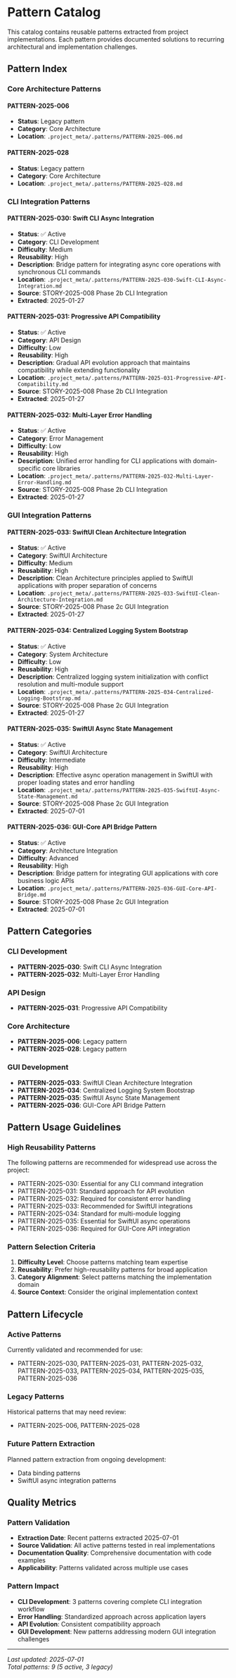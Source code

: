 # Pattern Catalog

This catalog contains reusable patterns extracted from project implementations. Each pattern provides documented solutions to recurring architectural and implementation challenges.

## Pattern Index

### Core Architecture Patterns

#### PATTERN-2025-006
- **Status**: Legacy pattern
- **Category**: Core Architecture
- **Location**: `.project_meta/.patterns/PATTERN-2025-006.md`

#### PATTERN-2025-028
- **Status**: Legacy pattern  
- **Category**: Core Architecture
- **Location**: `.project_meta/.patterns/PATTERN-2025-028.md`

### CLI Integration Patterns

#### PATTERN-2025-030: Swift CLI Async Integration
- **Status**: ✅ Active
- **Category**: CLI Development
- **Difficulty**: Medium
- **Reusability**: High
- **Description**: Bridge pattern for integrating async core operations with synchronous CLI commands
- **Location**: `.project_meta/.patterns/PATTERN-2025-030-Swift-CLI-Async-Integration.md`
- **Source**: STORY-2025-008 Phase 2b CLI Integration
- **Extracted**: 2025-01-27

#### PATTERN-2025-031: Progressive API Compatibility
- **Status**: ✅ Active
- **Category**: API Design
- **Difficulty**: Low
- **Reusability**: High
- **Description**: Gradual API evolution approach that maintains compatibility while extending functionality
- **Location**: `.project_meta/.patterns/PATTERN-2025-031-Progressive-API-Compatibility.md`
- **Source**: STORY-2025-008 Phase 2b CLI Integration
- **Extracted**: 2025-01-27

#### PATTERN-2025-032: Multi-Layer Error Handling
- **Status**: ✅ Active
- **Category**: Error Management
- **Difficulty**: Low
- **Reusability**: High
- **Description**: Unified error handling for CLI applications with domain-specific core libraries
- **Location**: `.project_meta/.patterns/PATTERN-2025-032-Multi-Layer-Error-Handling.md`
- **Source**: STORY-2025-008 Phase 2b CLI Integration
- **Extracted**: 2025-01-27

### GUI Integration Patterns

#### PATTERN-2025-033: SwiftUI Clean Architecture Integration
- **Status**: ✅ Active
- **Category**: SwiftUI Architecture
- **Difficulty**: Medium
- **Reusability**: High
- **Description**: Clean Architecture principles applied to SwiftUI applications with proper separation of concerns
- **Location**: `.project_meta/.patterns/PATTERN-2025-033-SwiftUI-Clean-Architecture-Integration.md`
- **Source**: STORY-2025-008 Phase 2c GUI Integration
- **Extracted**: 2025-01-27

#### PATTERN-2025-034: Centralized Logging System Bootstrap
- **Status**: ✅ Active
- **Category**: System Architecture
- **Difficulty**: Low
- **Reusability**: High
- **Description**: Centralized logging system initialization with conflict resolution and multi-module support
- **Location**: `.project_meta/.patterns/PATTERN-2025-034-Centralized-Logging-Bootstrap.md`
- **Source**: STORY-2025-008 Phase 2c GUI Integration
- **Extracted**: 2025-01-27

#### PATTERN-2025-035: SwiftUI Async State Management
- **Status**: ✅ Active
- **Category**: SwiftUI Architecture
- **Difficulty**: Intermediate
- **Reusability**: High
- **Description**: Effective async operation management in SwiftUI with proper loading states and error handling
- **Location**: `.project_meta/.patterns/PATTERN-2025-035-SwiftUI-Async-State-Management.md`
- **Source**: STORY-2025-008 Phase 2c GUI Integration
- **Extracted**: 2025-07-01

#### PATTERN-2025-036: GUI-Core API Bridge Pattern
- **Status**: ✅ Active
- **Category**: Architecture Integration
- **Difficulty**: Advanced
- **Reusability**: High
- **Description**: Bridge pattern for integrating GUI applications with core business logic APIs
- **Location**: `.project_meta/.patterns/PATTERN-2025-036-GUI-Core-API-Bridge.md`
- **Source**: STORY-2025-008 Phase 2c GUI Integration
- **Extracted**: 2025-07-01

## Pattern Categories

### CLI Development
- **PATTERN-2025-030**: Swift CLI Async Integration
- **PATTERN-2025-032**: Multi-Layer Error Handling

### API Design
- **PATTERN-2025-031**: Progressive API Compatibility

### Core Architecture
- **PATTERN-2025-006**: Legacy pattern
- **PATTERN-2025-028**: Legacy pattern

### GUI Development
- **PATTERN-2025-033**: SwiftUI Clean Architecture Integration
- **PATTERN-2025-034**: Centralized Logging System Bootstrap
- **PATTERN-2025-035**: SwiftUI Async State Management
- **PATTERN-2025-036**: GUI-Core API Bridge Pattern

## Pattern Usage Guidelines

### High Reusability Patterns
The following patterns are recommended for widespread use across the project:
- PATTERN-2025-030: Essential for any CLI command integration
- PATTERN-2025-031: Standard approach for API evolution
- PATTERN-2025-032: Required for consistent error handling
- PATTERN-2025-033: Recommended for SwiftUI integrations
- PATTERN-2025-034: Standard for multi-module logging
- PATTERN-2025-035: Essential for SwiftUI async operations
- PATTERN-2025-036: Required for GUI-Core API integration

### Pattern Selection Criteria
1. **Difficulty Level**: Choose patterns matching team expertise
2. **Reusability**: Prefer high-reusability patterns for broad application
3. **Category Alignment**: Select patterns matching the implementation domain
4. **Source Context**: Consider the original implementation context

## Pattern Lifecycle

### Active Patterns
Currently validated and recommended for use:
- PATTERN-2025-030, PATTERN-2025-031, PATTERN-2025-032, PATTERN-2025-033, PATTERN-2025-034, PATTERN-2025-035, PATTERN-2025-036

### Legacy Patterns
Historical patterns that may need review:
- PATTERN-2025-006, PATTERN-2025-028

### Future Pattern Extraction
Planned pattern extraction from ongoing development:
- Data binding patterns
- SwiftUI async integration patterns

## Quality Metrics

### Pattern Validation
- **Extraction Date**: Recent patterns extracted 2025-07-01
- **Source Validation**: All active patterns tested in real implementations
- **Documentation Quality**: Comprehensive documentation with code examples
- **Applicability**: Patterns validated across multiple use cases

### Pattern Impact
- **CLI Development**: 3 patterns covering complete CLI integration workflow
- **Error Handling**: Standardized approach across application layers
- **API Evolution**: Consistent compatibility approach
- **GUI Development**: New patterns addressing modern GUI integration challenges

---
*Last updated: 2025-07-01*  
*Total patterns: 9 (5 active, 3 legacy)*
